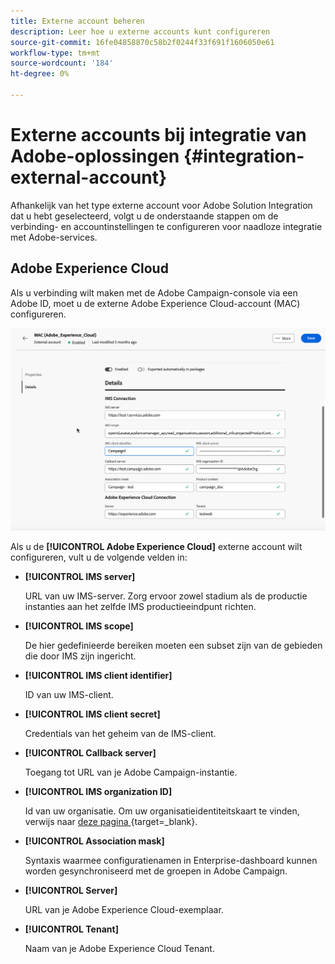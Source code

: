 ```yaml
---
title: Externe account beheren
description: Leer hoe u externe accounts kunt configureren
source-git-commit: 16fe04858870c58b2f0244f33f691f1606050e61
workflow-type: tm+mt
source-wordcount: '184'
ht-degree: 0%

---
```


# Externe accounts bij integratie van Adobe-oplossingen {#integration-external-account}

Afhankelijk van het type externe account voor Adobe Solution Integration dat u hebt geselecteerd, volgt u de onderstaande stappen om de verbinding- en accountinstellingen te configureren voor naadloze integratie met Adobe-services.

## Adobe Experience Cloud

Als u verbinding wilt maken met de Adobe Campaign-console via een Adobe ID, moet u de externe Adobe Experience Cloud-account (MAC) configureren.

![&#x200B; Schermafbeelding die de gebieden van de de externe rekeningsconfiguratie van Adobe Experience Cloud MAC toont.](assets/external-MAC.png)

Als u de **[!UICONTROL Adobe Experience Cloud]** externe account wilt configureren, vult u de volgende velden in:

* **[!UICONTROL IMS server]**

  URL van uw IMS-server. Zorg ervoor zowel stadium als de productie instanties aan het zelfde IMS productieeindpunt richten.

* **[!UICONTROL IMS scope]**

  De hier gedefinieerde bereiken moeten een subset zijn van de gebieden die door IMS zijn ingericht.

* **[!UICONTROL IMS client identifier]**

  ID van uw IMS-client.

* **[!UICONTROL IMS client secret]**

  Credentials van het geheim van de IMS-client.

* **[!UICONTROL Callback server]**

  Toegang tot URL van je Adobe Campaign-instantie.

* **[!UICONTROL IMS organization ID]**

  Id van uw organisatie. Om uw organisatieidentiteitskaart te vinden, verwijs naar [&#x200B; deze pagina &#x200B;](https://experienceleague.adobe.com/docs/core-services/interface/administration/organizations.html?lang=nl){target=_blank}.

* **[!UICONTROL Association mask]**

  Syntaxis waarmee configuratienamen in Enterprise-dashboard kunnen worden gesynchroniseerd met de groepen in Adobe Campaign.

* **[!UICONTROL Server]**

  URL van je Adobe Experience Cloud-exemplaar.

* **[!UICONTROL Tenant]**

  Naam van je Adobe Experience Cloud Tenant.
